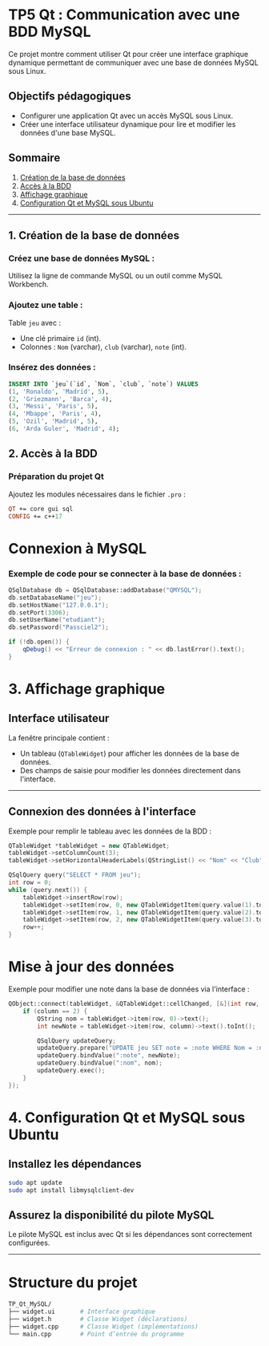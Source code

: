 # TP5 Qt : Communication avec une BDD MySQL

Ce projet montre comment utiliser Qt pour créer une interface graphique dynamique permettant de communiquer avec une base de données MySQL sous Linux.

## Objectifs pédagogiques

- Configurer une application Qt avec un accès MySQL sous Linux.
- Créer une interface utilisateur dynamique pour lire et modifier les données d'une base MySQL.

## Sommaire

1. [Création de la base de données](#1-création-de-la-base-de-données)
2. [Accès à la BDD](#2-accès-à-la-bdd)
3. [Affichage graphique](#3-affichage-graphique)
4. [Configuration Qt et MySQL sous Ubuntu](#4-configuration-qt-et-mysql-sous-ubuntu)

---

## 1. Création de la base de données

### Créez une base de données MySQL :

Utilisez la ligne de commande MySQL ou un outil comme MySQL Workbench.

### Ajoutez une table :

Table `jeu` avec :

- Une clé primaire `id` (int).
- Colonnes : `Nom` (varchar), `club` (varchar), `note` (int).

### Insérez des données :

```sql
INSERT INTO `jeu`(`id`, `Nom`, `club`, `note`) VALUES 
(1, 'Ronaldo', 'Madrid', 5),
(2, 'Griezmann', 'Barca', 4),
(3, 'Messi', 'Paris', 5),
(4, 'Mbappe', 'Paris', 4),
(5, 'Ozil', 'Madrid', 5),
(6, 'Arda Guler', 'Madrid', 4);
```

## 2. Accès à la BDD

### Préparation du projet Qt

Ajoutez les modules nécessaires dans le fichier `.pro` :

```pro
QT += core gui sql
CONFIG += c++17
```
# Connexion à MySQL

### Exemple de code pour se connecter à la base de données :

```cpp
QSqlDatabase db = QSqlDatabase::addDatabase("QMYSQL");
db.setDatabaseName("jeu");
db.setHostName("127.0.0.1");
db.setPort(3306);
db.setUserName("etudiant");
db.setPassword("Passciel2");

if (!db.open()) {
    qDebug() << "Erreur de connexion : " << db.lastError().text();
}
```
# 3. Affichage graphique

## Interface utilisateur

La fenêtre principale contient :
- Un tableau (`QTableWidget`) pour afficher les données de la base de données.
- Des champs de saisie pour modifier les données directement dans l'interface.

---

## Connexion des données à l'interface

Exemple pour remplir le tableau avec les données de la BDD :

```cpp
QTableWidget *tableWidget = new QTableWidget;
tableWidget->setColumnCount(3);
tableWidget->setHorizontalHeaderLabels(QStringList() << "Nom" << "Club" << "Note");

QSqlQuery query("SELECT * FROM jeu");
int row = 0;
while (query.next()) {
    tableWidget->insertRow(row);
    tableWidget->setItem(row, 0, new QTableWidgetItem(query.value(1).toString()));
    tableWidget->setItem(row, 1, new QTableWidgetItem(query.value(2).toString()));
    tableWidget->setItem(row, 2, new QTableWidgetItem(query.value(3).toString()));
    row++;
}
```
# Mise à jour des données

Exemple pour modifier une note dans la base de données via l'interface :

```cpp
QObject::connect(tableWidget, &QTableWidget::cellChanged, [&](int row, int column) {
    if (column == 2) {
        QString nom = tableWidget->item(row, 0)->text();
        int newNote = tableWidget->item(row, column)->text().toInt();

        QSqlQuery updateQuery;
        updateQuery.prepare("UPDATE jeu SET note = :note WHERE Nom = :nom");
        updateQuery.bindValue(":note", newNote);
        updateQuery.bindValue(":nom", nom);
        updateQuery.exec();
    }
});
```
# 4. Configuration Qt et MySQL sous Ubuntu

## Installez les dépendances

```bash
sudo apt update
sudo apt install libmysqlclient-dev
```
## Assurez la disponibilité du pilote MySQL

Le pilote MySQL est inclus avec Qt si les dépendances sont correctement configurées.

---

# Structure du projet

```bash
TP_Qt_MySQL/
├── widget.ui       # Interface graphique
├── widget.h        # Classe Widget (déclarations)
├── widget.cpp      # Classe Widget (implémentations)
└── main.cpp        # Point d’entrée du programme
```
